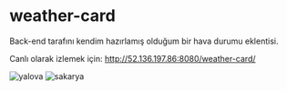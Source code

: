 # weather-card
Back-end tarafını kendim hazırlamış olduğum bir hava durumu eklentisi.

Canlı olarak izlemek için: http://52.136.197.86:8080/weather-card/

![yalova](https://i.hizliresim.com/lQmBAE.png)
![sakarya](https://i.hizliresim.com/nbZY4R.png)

